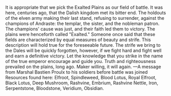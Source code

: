 It is appropriate that we pick the Exalted Plains as our field of battle. It was here, centuries ago, that the Dalish kingdom met its bitter end. The holdouts of the elven army making their last stand, refusing to surrender, against the champions of Andraste: the templar, the sister, and the nobleman patron. The champions' cause was just, and their faith led them to victory. The plains were henceforth called "Exalted."
Someone once said that these fields are characterized by equal measures of beauty and strife. This description will hold true for the foreseeable future. The strife we bring to the Dales will be quickly forgotten, however, if we fight hard and fight well and earn a definitive victory. Let the knowledge that you strike in the name of the true emperor encourage and guide you. Truth and righteousness prevailed on the plains, long ago. Maker willing, it will again.
—A message from Marshal Bastien Proulx to his soldiers before battle was joined
Resources found here: Elfroot, Spindleweed, Blood Lotus, Royal Elfroot, Black Lotus, Deep Mushroom, Rashvine, Embrium, Rashvine Nettle, Iron, Serpentstone, Bloodstone, Veridium, Obsidian.